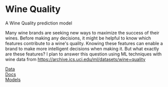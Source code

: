 # Wine Quality
A Wine Quality prediction model

Many wine brands are seeking new ways to maximize the success of their wines. Before making any decisions, 
it might be helpful to know which features contribute to a wine's quality. Knowing these features can enable 
a brand to make more intelligent decisions when making it. But what exactly are these features?  I plan to 
answer this question using ML techniques with wine data from https://archive.ics.uci.edu/ml/datasets/wine+quality

<a href="/data">Data</a><br>
<a href="/docs">Docs</a><br>
<a href="/models">Models</a><br>
